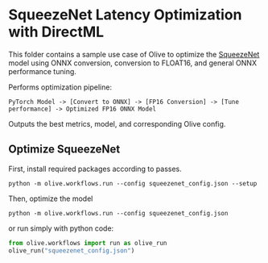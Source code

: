 # SqueezeNet Latency Optimization with DirectML
This folder contains a sample use case of Olive to optimize the [SqueezeNet](https://pytorch.org/hub/pytorch_vision_squeezenet/) model using ONNX conversion, conversion to FLOAT16, and general ONNX performance tuning.

Performs optimization pipeline:

    PyTorch Model -> [Convert to ONNX] -> [FP16 Conversion] -> [Tune performance] -> Optimized FP16 ONNX Model

Outputs the best metrics, model, and corresponding Olive config.

## Optimize SqueezeNet
First, install required packages according to passes.
```
python -m olive.workflows.run --config squeezenet_config.json --setup 
```
Then, optimize the model
```
python -m olive.workflows.run --config squeezenet_config.json
```

or run simply with python code:

```python
from olive.workflows import run as olive_run
olive_run("squeezenet_config.json")
```
